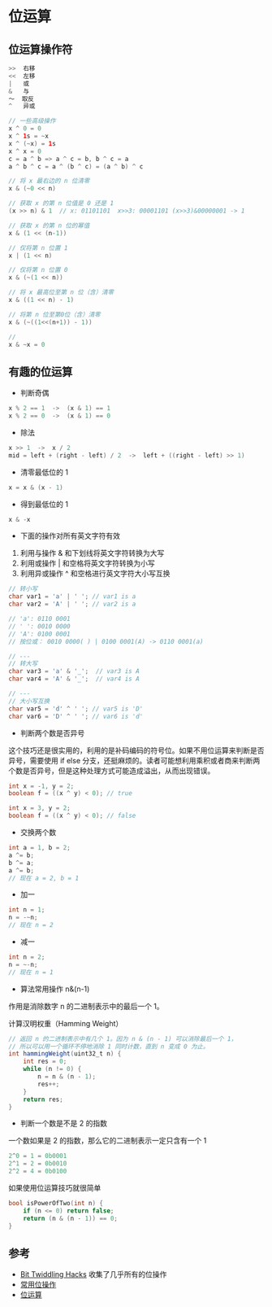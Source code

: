 
# 位运算

## 位运算操作符

```java
>>  右移
<<  左移
|   或
&   与
～  取反
^   异或

// 一些高级操作
x ^ 0 = 0
x ^ 1s = ~x
x ^ (~x) = 1s
x ^ x = 0
c = a ^ b => a ^ c = b, b ^ c = a
a ^ b ^ c = a ^ (b ^ c) = (a ^ b) ^ c

// 将 x 最右边的 n 位清零
x & (~0 << n)

// 获取 x 的第 n 位值是 0 还是 1
(x >> n) & 1  // x: 01101101  x>>3: 00001101 (x>>3)&00000001 -> 1

// 获取 x 的第 n 位的幂值
x & (1 << (n-1))

// 仅将第 n 位置 1
x | (1 << n)

// 仅将第 n 位置 0
x & (~(1 << n))

// 将 x 最高位至第 n 位（含）清零
x & ((1 << n) - 1)

// 将第 n 位至第0位（含）清零
x & (~((1<<(n+1)) - 1))

//
x & ~x = 0
```

## 有趣的位运算

- 判断奇偶

```java
x % 2 == 1  ->  (x & 1) == 1
x % 2 == 0  ->  (x & 1) == 0
```

- 除法

```java
x >> 1  ->  x / 2
mid = left + (right - left) / 2  ->  left + ((right - left) >> 1)
```

- 清零最低位的 1

```java
x = x & (x - 1)
```

- 得到最低位的 1

```java
x & -x
```

- 下面的操作对所有英文字符有效

1. 利用与操作 & 和下划线将英文字符转换为大写
2. 利用或操作 | 和空格将英文字符转换为小写
3. 利用异或操作 ^ 和空格进行英文字符大小写互换

```java
// 转小写
char var1 = 'a' | ' '; // var1 is a
char var2 = 'A' | ' '; // var2 is a

// 'a': 0110 0001
// ' ': 0010 0000
// 'A': 0100 0001
// 按位或： 0010 0000( ) | 0100 0001(A) -> 0110 0001(a)

// ---
// 转大写
char var3 = 'a' & '_';  // var3 is A
char var4 = 'A' & '_';  // var4 is A

// ---
// 大小写互换
char var5 = 'd' ^ ' '; // var5 is 'D'
char var6 = 'D' ^ ' '; // var6 is 'd'
```

- 判断两个数是否异号

这个技巧还是很实用的，利用的是补码编码的符号位。如果不用位运算来判断是否异号，需要使用 if else 分支，还挺麻烦的。读者可能想利用乘积或者商来判断两个数是否异号，但是这种处理方式可能造成溢出，从而出现错误。

```java
int x = -1, y = 2;
boolean f = ((x ^ y) < 0); // true

int x = 3, y = 2;
boolean f = ((x ^ y) < 0); // false
```

- 交换两个数

```java
int a = 1, b = 2;
a ^= b;
b ^= a;
a ^= b;
// 现在 a = 2, b = 1
```

- 加一

```java
int n = 1;
n = -~n;
// 现在 n = 2
```

- 减一

```java
int n = 2;
n = ~-n;
// 现在 n = 1
```

- 算法常用操作 n&(n-1)

作用是消除数字 n 的二进制表示中的最后一个 1。

计算汉明权重（Hamming Weight）

```java
// 返回 n 的二进制表示中有几个 1。因为 n & (n - 1) 可以消除最后一个 1，
// 所以可以用一个循环不停地消除 1 同时计数，直到 n 变成 0 为止。
int hammingWeight(uint32_t n) {
    int res = 0;
    while (n != 0) {
        n = n & (n - 1);
        res++;
    }
    return res;
}
```

- 判断一个数是不是 2 的指数

一个数如果是 2 的指数，那么它的二进制表示一定只含有一个 1

```java
2^0 = 1 = 0b0001
2^1 = 2 = 0b0010
2^2 = 4 = 0b0100
```

如果使用位运算技巧就很简单

```cpp
bool isPowerOfTwo(int n) {
    if (n <= 0) return false;
    return (n & (n - 1)) == 0;
}
```

## 参考

- [Bit Twiddling Hacks](https://graphics.stanford.edu/~seander/bithacks.html)  收集了几乎所有的位操作
- [常用位操作](https://labuladong.gitbook.io/algo/suan-fa-si-wei-xi-lie/chang-yong-de-wei-cao-zuo)
- [位运算](https://github.com/selfboot/LeetCode/tree/master/BitManipulation)
